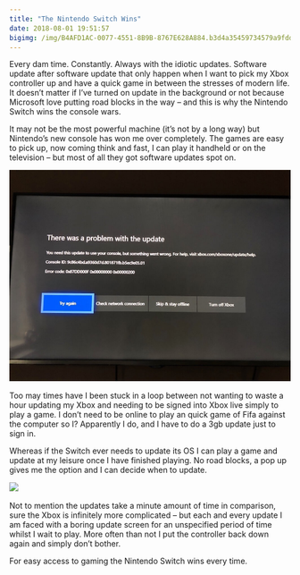 ```yaml
---
title: "The Nintendo Switch Wins"
date: 2018-08-01 19:51:57
bigimg: /img/B4AFD1AC-0077-4551-8B9B-8767E628A884.b3d4a35459734579a9fdd03ad8e8fbcc.jpeg
---
```

Every dam time. Constantly. Always with the idiotic updates. Software update after software update that only happen when I want to pick my Xbox controller up and have a quick game in between the stresses of modern life. It doesn&#8217;t matter if I&#8217;ve turned on update in the background or not because Microsoft love putting road blocks in the way &#8211; and this is why the Nintendo Switch wins the console wars.

It may not be the most powerful machine (it&#8217;s not by a long way) but Nintendo’s new console has won me over completely. The games are easy to pick up, now coming think and fast, I can play it handheld or on the television &#8211; but most of all they got software updates spot on.

![](/img/E871F799-E312-459A-9A9B-449557556792.jpeg)

Too may times have I been stuck in a loop between not wanting to waste a hour updating my Xbox and needing to be signed into Xbox live simply to play a game. I don’t need to be online to play an quick game of Fifa against the computer so I? Apparently I do, and I have to do a 3gb update just to sign in.

Whereas if the Switch ever needs to update its OS I can play a game and update at my leisure once I have finished playing. No road blocks, a pop up gives me the option and I can decide when to update.

![](/img/2018/08/9A799270-687E-4E78-BADE-0063A37C02A4.jpeg)

Not to mention the updates take a minute amount of time in comparison, sure the Xbox is infinitely more complicated &#8211; but each and every update I am faced with a boring update screen for an unspecified period of time whilst I wait to play. More often than not I put the controller back down again and simply don’t bother.

For easy access to gaming the Nintendo Switch wins every time.
